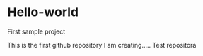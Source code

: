 # Hello-world
First sample project

This is the first github repository I am creating.....
Test repositora
